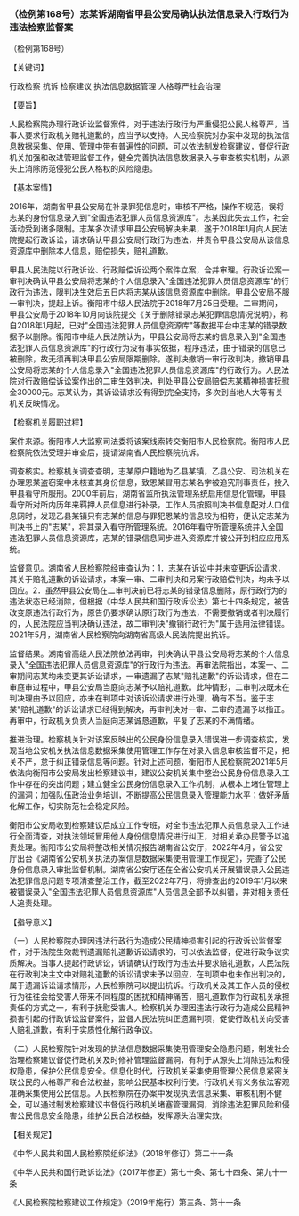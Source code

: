 ### （检例第168号）志某诉湖南省甲县公安局确认执法信息录入行政行为违法检察监督案
（检例第168号）

【关键词】

行政检察 抗诉 检察建议 执法信息数据管理 人格尊严社会治理

【要旨】

人民检察院办理行政诉讼监督案件，对于违法行政行为严重侵犯公民人格尊严，当事人要求行政机关赔礼道歉的，应当予以支持。人民检察院对办案中发现的执法信息数据采集、使用、管理中带有普遍性的问题，可以依法制发检察建议，督促行政机关加强和改进管理监督工作，健全完善执法信息数据录入与审查核实机制，从源头上消除防范侵犯公民人格权的风险隐患。

【基本案情】

2016年，湖南省甲县公安局在补录罪犯信息时，审核不严格，操作不规范，误将志某的身份信息录入到"全国违法犯罪人员信息资源库"。志某因此失去工作，社会活动受到诸多限制。志某多次请求甲县公安局解决未果，遂于2018年1月向人民法院提起行政诉讼，请求确认甲县公安局行政行为违法，并责令甲县公安局从该信息资源库中删除本人信息，赔偿损失，赔礼道歉。

甲县人民法院以行政诉讼、行政赔偿诉讼两个案件立案，合并审理。行政诉讼案一审判决确认甲县公安局将志某的个人信息录入"全国违法犯罪人员信息资源库"的行政行为违法，限判决生效后五日内将志某从该信息资源库中删除。甲县公安局不服一审判决，提起上诉。衡阳市中级人民法院于2018年7月25日受理。二审期间，甲县公安局于2018年10月向该院提交《关于删除错录志某犯罪信息情况说明》，称自2018年1月起，已对"全国违法犯罪人员信息资源库"等数据平台中志某的错录数据予以删除。衡阳市中级人民法院认为，甲县公安局将志某的信息录入到"全国违法犯罪人员信息资源库"的行政行为没有事实依据，程序违法，由于错录的信息已被删除，故无须再判决甲县公安局限期删除，遂判决撤销一审行政判决，撤销甲县公安局将志某的个人信息录入"全国违法犯罪人员信息资源库"的行政行为。人民法院对行政赔偿诉讼案作出的二审生效判决，判处甲县公安局赔偿志某精神损害抚慰金30000元。志某认为，其诉讼请求没有得到完全支持，多次到当地人大等有关机关反映情况。

【检察机关履职过程】

案件来源。衡阳市人大监察司法委将该案线索转交衡阳市人民检察院。衡阳市人民检察院依法受理并审查后，提请湖南省人民检察院抗诉。

调查核实。检察机关调查查明，志某原户籍地为乙县某镇，乙县公安、司法机关在办理恩某盗窃案中未核查其身份信息，致恩某冒用志某名字被追究刑事责任，投入甲县看守所服刑。2000年前后，湖南省监所执法管理系统启用信息化管理，甲县看守所对所内历年来羁押人员信息进行补录，工作人员按照判决书信息配对人口信息网时，发现乙县某镇只有志某的信息与罪犯恩某的信息较为相符，便认定志某为判决书上的"志某"，将其录入看守所管理系统。2016年看守所管理系统并入全国违法犯罪人员信息资源库，志某的错录信息同步进入资源库并被公开到相应应用系统。

监督意见。湖南省人民检察院经审查认为：1．志某在诉讼中并未变更诉讼请求，其关于赔礼道歉的诉讼请求，本案一审、二审判决和另案行政赔偿判决，均未予以回应。2．虽然甲县公安局在二审判决前已将志某的错录信息删除，原行政行为的违法状态已经消除，但根据《中华人民共和国行政诉讼法》第七十四条规定，被告改变原违法行政行为，原告仍要求确认原行政行为违法，不需要撤销或者判决履行的，人民法院应当判决确认违法，故二审判决"撤销行政行为"属于适用法律错误。2021年5月，湖南省人民检察院向湖南省高级人民法院提出抗诉。

监督结果。湖南省高级人民法院依法再审，判决确认甲县公安局将志某的个人信息录入"全国违法犯罪人员信息资源库"的行政行为违法。再审法院指出，本案一、二审期间志某均未变更其诉讼请求，一审遗漏了志某"赔礼道歉"的诉讼请求，但在二审庭审过程中，甲县公安局当庭向志某予以赔礼道歉。此种情形，二审判决既未在判决理由予以回应，亦未在判项中对该诉讼请求进行处理，确有不当。鉴于志某"赔礼道歉"的诉讼请求已经得到解决，再审判决对一审、二审的遗漏予以指正。再审中，行政机关负责人当庭向志某诚恳道歉，平复了志某的不满情绪。

推进治理。检察机关针对该案反映出的公民身份信息录入错误进一步调查核实，发现当地公安机关执法信息数据采集使用管理工作存在对录入信息审核监督不足，把关不严，怠于纠正错录信息等问题。针对上述问题，衡阳市人民检察院2021年5月依法向衡阳市公安局发出检察建议书，建议公安机关集中整治公民身份信息录入工作中存在的突出问题；建立健全公民身份信息录入工作机制，从根本上堵住管理上的漏洞；加强队伍政治业务培训，不断提高公民信息录入管理能力水平；做好矛盾化解工作，切实防范社会稳定风险。

衡阳市公安局收到检察建议后成立工作专班，对全市违法犯罪人员信息录入工作进行全面清查，对执法领域冒用他人身份信息情况进行纠正，对相关承办民警予以追责处理。衡阳市公安局将整改相关情况报告湖南省公安厅，2022年4月，省公安厅出台《湖南省公安机关执法办案信息数据采集使用管理工作规定》，完善了公民身份信息录入审批监督机制。湖南省公安厅还在全省公安机关开展错误录入公民违法犯罪信息问题专项清查整治工作，截至2022年7月，将排查出的2019年1月以来被错误录入"全国违法犯罪人员信息资源库"人员信息全部予以纠错，并对相关责任人追责处理。

【指导意义】

（一）人民检察院办理因违法行政行为造成公民精神损害引起的行政诉讼监督案件，对于法院生效裁判遗漏赔礼道歉诉讼请求的，可以依法监督，促进行政争议实质解决。当事人提起行政诉讼，诉请确认行政行为违法并要求赔礼道歉，人民法院在行政判决主文中对赔礼道歉的诉讼请求未予以回应，在判项中也未作出判决的，属于遗漏诉讼请求情形，人民检察院可以提出抗诉。行政机关及其工作人员的侵权行为往往会给受害人带来不同程度的困扰和精神痛苦，赔礼道歉作为行政机关承担责任的方式之一，有利于抚慰受害人。检察机关办理因违法行政行为造成公民精神损害引起的行政诉讼监督案件，监督人民法院纠正遗漏判项，促使行政机关向受害人赔礼道歉，有利于实质性化解行政争议。

（二）人民检察院针对发现的执法信息数据采集使用管理安全隐患问题，制发社会治理检察建议督促行政机关及时修补管理监督漏洞，有利于从源头上消除违法和侵权隐患，保护公民信息安全。信息化时代，行政机关采集使用管理公民信息紧密关联公民的人格尊严和合法权益，影响公民基本权利行使。行政机关有义务依法客观准确采集使用公民信息。人民检察院在办案中发现执法信息采集、审核机制不健全，可以通过制发检察建议书督促行政机关堵塞管理漏洞，消除违法犯罪风险和侵害公民信息安全隐患，维护公民合法权益，发挥源头治理实效。

【相关规定】

《中华人民共和国人民检察院组织法》（2018年修订）第二十一条

《中华人民共和国行政诉讼法》（2017年修正）第七十条、第七十四条、第九十一条

《人民检察院检察建议工作规定》（2019年施行）第三条、第十一条
